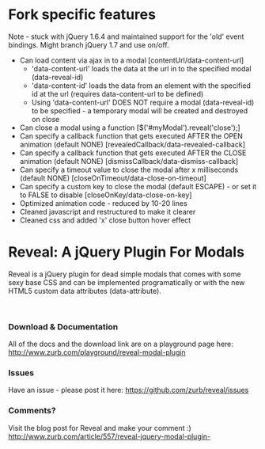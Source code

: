 <h1>Fork specific features</h1>
<p>Note - stuck with jQuery 1.6.4 and maintained support for the 'old' event bindings. Might branch jQuery 1.7 and use on/off.</p>
<ul>
  <li>Can load content via ajax in to a modal [contentUrl/data-content-url]
    <ul>
      <li>'data-content-url' loads the data at the url in to the specified modal (data-reveal-id)</li>
      <li>'data-content-id' loads the data from an element with the specified id at the url (requires data-content-url to be defined)</li>
      <li>Using 'data-content-url' DOES NOT require a modal (data-reveal-id) to be specified - a temporary modal will be created and destroyed on close</li>      
    </ul>
  </li>
  <li>Can close a modal using a function [$('#myModal').reveal('close');]</li>
  <li>Can specify a callback function that gets executed AFTER the OPEN animation (default NONE) [revealedCallback/data-revealed-callback]</li>
  <li>Can specify a callback function that gets executed AFTER the CLOSE animation (default NONE) [dismissCallback/data-dismiss-callback]</li>
  <li>Can specify a timeout value to close the modal after x milliseconds (default NONE) [closeOnTimeout/data-close-on-timeout]</li>
  <li>Can specify a custom key to close the modal (default ESCAPE) - or set it to FALSE to disable [closeOnKey/data-close-on-key]</li>
  <li>Optimized animation code - reduced by 10-20 lines</li>
  <li>Cleaned javascript and restructured to make it clearer</li>
  <li>Cleaned css and added 'x' close button hover effect</li>  
</ul>

<h1>Reveal: A jQuery Plugin For Modals</h1>
<p>Reveal is a jQuery plugin for dead simple modals that comes with some sexy base CSS and can be implemented programatically or with the new HTML5 custom data attributes (data-attribute).</p><br />
<h3>Download & Documentation </h3>
<p>All of the docs and the download link are on a playground page here: <a href="http://www.zurb.com/playground/reveal-modal-plugin">http://www.zurb.com/playground/reveal-modal-plugin</a></p>

<h3>Issues</h3>
<p>Have an issue - please post it here: <a href="https://github.com/zurb/reveal/issues">https://github.com/zurb/reveal/issues</a></p>

<h3>Comments?</h3>
<p>Visit the blog post for Reveal and make your comment :) <a href="http://www.zurb.com/article/557/reveal-jquery-modal-plugin-">http://www.zurb.com/article/557/reveal-jquery-modal-plugin-</a></p>
